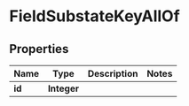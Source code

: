 

# FieldSubstateKeyAllOf


## Properties

| Name | Type | Description | Notes |
|------------ | ------------- | ------------- | -------------|
|**id** | **Integer** |  |  |



